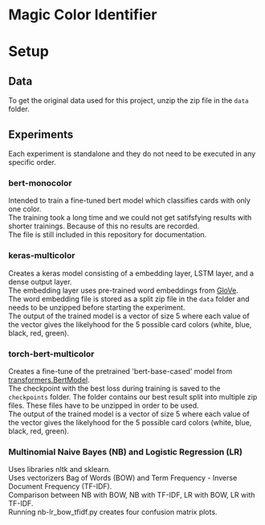 # Magic Color Identifier

# Setup



## Data
To get the original data used for this project, unzip the zip file in the `data` folder.

## Experiments
Each experiment is standalone and they do not need to be executed in any specific order.

### bert-monocolor
Intended to train a fine-tuned bert model which classifies cards with only one color.  
The training took a long time and we could not get satifsfying results with shorter trainings. Because of this no results are recorded.  
The file is still included in this repository for documentation.

### keras-multicolor
Creates a keras model consisting of a embedding layer, LSTM layer, and a dense output layer.  
The embedding layer uses pre-trained word embeddings from [GloVe](https://nlp.stanford.edu/projects/glove/).  
The word embedding file is stored as a split zip file in the `data` folder and needs to be unzipped before starting the experiment.  
The output of the trained model is a vector of size 5 where each value of the vector gives the likelyhood for the 5 possible card colors (white, blue, black, red, green).

### torch-bert-multicolor
Creates a fine-tune of the pretrained 'bert-base-cased' model from [transformers.BertModel](https://huggingface.co/transformers/v4.8.2/model_doc/bert.html?highlight=berttokenizer#bertmodel).  
The checkpoint with the best loss during training is saved to the `checkpoints` folder.
The folder contains our best result split into multiple zip files. These files have to be unzipped in order to be used.  
The output of the trained model is a vector of size 5 where each value of the vector gives the likelyhood for the 5 possible card colors (white, blue, black, red, green).

### Multinomial Naive Bayes (NB) and Logistic Regression (LR)
Uses libraries nltk and sklearn. \
Uses vectorizers Bag of Words (BOW) and Term Frequency - Inverse Document Frequency (TF-IDF). \
Comparison between NB with BOW, NB with TF-IDF, LR with BOW, LR with TF-IDF. \
Running nb-lr_bow_tfidf.py creates four confusion matrix plots.
